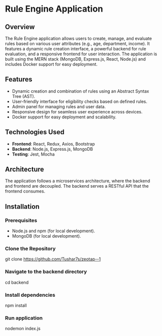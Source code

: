 # Rule Engine Application

## Overview
The Rule Engine application allows users to create, manage, and evaluate rules based on various user attributes (e.g., age, department, income).
It features a dynamic rule creation interface, a powerful backend for rule evaluation, and a responsive frontend for user interaction.
The application is built using the MERN stack (MongoDB, Express.js, React, Node.js) and includes Docker support for easy deployment.


## Features
- Dynamic creation and combination of rules using an Abstract Syntax Tree (AST).
- User-friendly interface for eligibility checks based on defined rules.
- Admin panel for managing rules and user data.
- Responsive design for seamless user experience across devices.
- Docker support for easy deployment and scalability.

## Technologies Used
- **Frontend**: React, Redux, Axios, Bootstrap
- **Backend**: Node.js, Express.js, MongoDB
- **Testing**: Jest, Mocha

## Architecture
The application follows a microservices architecture, where the backend and frontend are decoupled.
The backend serves a RESTful API that the frontend consumes.

## Installation

### Prerequisites
- Node.js and npm (for local development).
- MongoDB (for local development).

### Clone the Repository
git clone https://github.com/Tushar7s/zeotap--1

### Navigate to the backend directory
cd backend

### Install dependencies
npm install

### Run application
nodemon index.js





